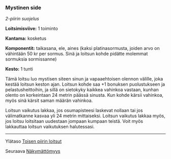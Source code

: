 ### Mystinen side

*2-piirin suojelus*

**Loitsimisviive:** 1 toiminto

**Kantama:** kosketus

**Komponentit:** taikasana, ele, aines (kaksi platinasormusta, joiden arvo on vähintään 50 kr per sormus. Sinä ja loitsun kohde pidätte molemmat sormuksia sormissanne)

**Kesto:** 1 tunti

Tämä loitsu luo mystisen siteen sinun ja vapaaehtoisen olennon välille, joka kestää loitsun keston ajan. Loitsun kohde saa +1 bonuksen puolustukseen ja pelastusheittoihin, ja sillä on sietokyky kaikkea vahinkoa vastaan, kunhan olento on korkeintaan 24 metrin päässä sinusta. Kun kohde kärsii vahinkoa, myös sinä kärsit saman määrän vahinkoa.

Loitsun vaikutus lakkaa, jos osumapisteesi laskevat nollaan tai jos välimatkanne kasvaa yli 24 metrin mittaiseksi. Loitsun vaikutus lakkaa myös, jos loitsu loitsitaan uudestaan jompaan kumpaan teistä. Voit myös lakkauttaa loitsun vaikutuksen halutessasi.

----

Ylätaso [Toisen piirin loitsut](2_piirin_loitsut.md)

Seuraava [Näkymättömyys](Näkymättömyys.md)
